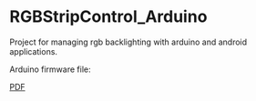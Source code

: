 # RGBStripControl_Arduino
Project for managing rgb backlighting with arduino and android applications.

<p>Arduino firmware file:
<a href="https://github.com/Valentin-Golyonko/RGBStripControl_Arduino/blob/master/RGBStripControl_Arduino/RGBStripControl_Arduino.ino</a></p>

<p>Board view:</p>
<img src="https://github.com/Valentin-Golyonko/RGBStripControl_Arduino/blob/master/RGBStripControl_Arduino/board_view.png" alt="board view">

<p>PDF</p> <a href="https://github.com/Valentin-Golyonko/RGBStripControl_Arduino/blob/master/RGBStripControl_Arduino/RGBStripControl_Arduino.pdf</a></p>
